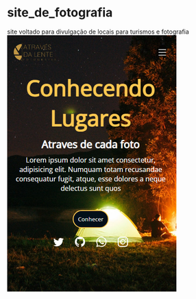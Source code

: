 # site_de_fotografia
site voltado para divulgação de locais para turismos e fotografia
<img src="https://github.com/Joseulisses065/site_de_fotografia/blob/main/img/pag-home-mobile.PNG" alt="tela home mobile">
